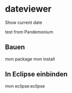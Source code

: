 dateviewer
==========

Show current date

test from Pandemonium


Bauen
-----
mvn package
mvn install

In Eclipse einbinden
--------------------
mvn eclipse:eclipse

